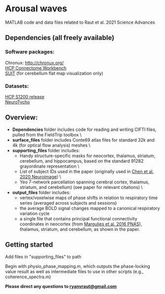 # Arousal waves
MATLAB code and data files related to Raut et al. 2021 Science Advances

## Dependencies (all freely available)
### Software packages:
Chronux: http://chronux.org/ \
[HCP Connectome Workbench](https://www.humanconnectome.org/software/connectome-workbench) \
[SUIT](http://www.diedrichsenlab.org/imaging/suit.htm) (for cerebellum flat map visualization only)

### Datasets:
[HCP S1200 release](https://www.humanconnectome.org/study/hcp-young-adult/article/s1200-group-average-data-release) \
[NeuroTycho](http://neurotycho.org/anesthesia-and-sleep-task)

## Overview:

* **Dependencies** folder includes code for reading and writing CIFTI files, pulled from the FieldTrip toolbox \
* **surface_files** folder includes Conte69 atlas files for standard 32k and 4k (for optical flow analysis) meshes \
* **supporting_files** folder includes:
  * Handy structure-specific masks for neocortex, thalamus, striatum, cerebellum, and hippocampus, based on the standard 91282 grayordinate representation \
  * List of subject IDs used in the paper (originally used in [Chen et al. 2020 Neuroimage](https://www.sciencedirect.com/science/article/pii/S1053811920301944)) \
  * Yeo 7-network parcellation spanning cerebral cortex, thalamus, striatum, and cerebellum) (see paper for relevant citations) \
* **output_files** folder includes:
  * vertex/voxelwise maps of phase shifts in relation to respiratory time series (averaged across subjects and sessions)
  * the average BOLD signal changes mapped to a canonical respiratory variation cycle
  * a single file that contains principal functional connectivity coordinates in neocortex (from [Margulies et al. 2016 PNAS](https://www.pnas.org/content/113/44/12574)), thalamus, striatum, and cerebellum, as shown in the paper.

## Getting started

Add files in "supporting_files" to path

Begin with physio_phase_mapping.m, which outputs the phase-locking value result as well as intermediate files to use in other scripts (e.g., coherence_spectra.m)





**Please direct any questions to ryanvraut@gmail.com**
